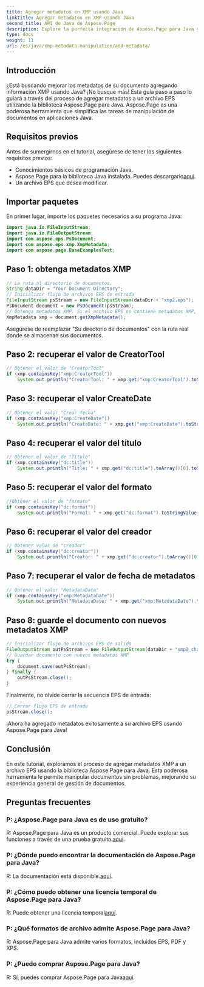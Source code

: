 ```yaml
---
title: Agregar metadatos en XMP usando Java
linktitle: Agregar metadatos en XMP usando Java
second_title: API de Java de Aspose.Page
description: Explore la perfecta integración de Aspose.Page para Java y aprenda cómo agregar metadatos XMP a sus archivos EPS sin esfuerzo. ¡Mejora tu juego de gestión de documentos hoy!
type: docs
weight: 11
url: /es/java/xmp-metadata-manipulation/add-metadata/
---
```

## Introducción
¿Está buscando mejorar los metadatos de su documento agregando información XMP usando Java? ¡No busque más! Esta guía paso a paso lo guiará a través del proceso de agregar metadatos a un archivo EPS utilizando la biblioteca Aspose.Page para Java. Aspose.Page es una poderosa herramienta que simplifica las tareas de manipulación de documentos en aplicaciones Java.
## Requisitos previos
Antes de sumergirnos en el tutorial, asegúrese de tener los siguientes requisitos previos:
- Conocimientos básicos de programación Java.
-  Aspose.Page para la biblioteca Java instalada. Puedes descargarlo[aquí](https://releases.aspose.com/page/java/).
- Un archivo EPS que desea modificar.
## Importar paquetes
En primer lugar, importe los paquetes necesarios a su programa Java:
```java
import java.io.FileInputStream;
import java.io.FileOutputStream;
import com.aspose.eps.PsDocument;
import com.aspose.eps.xmp.XmpMetadata;
import com.aspose.page.BaseExamplesTest;
```
## Paso 1: obtenga metadatos XMP
```java
// La ruta al directorio de documentos.
String dataDir = "Your Document Directory";
// Inicializar flujo de archivos EPS de entrada
FileInputStream psStream = new FileInputStream(dataDir + "xmp2.eps");
PsDocument document = new PsDocument(psStream);
// Obtenga metadatos XMP. Si el archivo EPS no contiene metadatos XMP, se crea uno nuevo utilizando valores de los comentarios de metadatos de PS (%%Creator, %%CreateDate, %%Title, etc.)
XmpMetadata xmp = document.getXmpMetadata();
```
Asegúrese de reemplazar "Su directorio de documentos" con la ruta real donde se almacenan sus documentos.

## Paso 2: recuperar el valor de CreatorTool
```java
// Obtener el valor de "CreatorTool"
if (xmp.containsKey("xmp:CreatorTool"))
    System.out.println("CreatorTool: " + xmp.get("xmp:CreatorTool").toStringValue());
```
## Paso 3: recuperar el valor CreateDate
```java
// Obtener el valor "Crear fecha"
if (xmp.containsKey("xmp:CreateDate"))
    System.out.println("CreateDate: " + xmp.get("xmp:CreateDate").toStringValue());
```
## Paso 4: recuperar el valor del título
```java
// Obtener el valor de "Título"
if (xmp.containsKey("dc:title"))
    System.out.println("Title: " + xmp.get("dc:title").toArray()[0].toStringValue());
```
## Paso 5: recuperar el valor del formato
```java
//Obtener el valor de "formato"
if (xmp.containsKey("dc:format"))
    System.out.println("Format: " + xmp.get("dc:format").toStringValue());
```
## Paso 6: recuperar el valor del creador
```java
// Obtener valor de "creador"
if (xmp.containsKey("dc:creator"))
    System.out.println("Creator: " + xmp.get("dc:creator").toArray()[0].toStringValue());
```
## Paso 7: recuperar el valor de fecha de metadatos
```java
// Obtener el valor "MetadataDate"
if (xmp.containsKey("xmp:MetadataDate"))
    System.out.println("MetadataDate: " + xmp.get("xmp:MetadataDate").toStringValue());
```
## Paso 8: guarde el documento con nuevos metadatos XMP
```java
// Inicializar flujo de archivos EPS de salida
FileOutputStream outPsStream = new FileOutputStream(dataDir + "xmp2_changed.eps");
// Guardar documento con nuevos metadatos XMP
try {			
    document.save(outPsStream);
} finally {
    outPsStream.close();
}
```
Finalmente, no olvide cerrar la secuencia EPS de entrada:
```java
// Cerrar flujo EPS de entrada
psStream.close();
```
¡Ahora ha agregado metadatos exitosamente a su archivo EPS usando Aspose.Page para Java!
## Conclusión
En este tutorial, exploramos el proceso de agregar metadatos XMP a un archivo EPS usando la biblioteca Aspose.Page para Java. Esta poderosa herramienta le permite manipular documentos sin problemas, mejorando su experiencia general de gestión de documentos.
## Preguntas frecuentes
### P: ¿Aspose.Page para Java es de uso gratuito?
 R: Aspose.Page para Java es un producto comercial. Puede explorar sus funciones a través de una prueba gratuita.[aquí](https://releases.aspose.com/).
### P: ¿Dónde puedo encontrar la documentación de Aspose.Page para Java?
 R: La documentación está disponible.[aquí](https://reference.aspose.com/page/java/).
### P: ¿Cómo puedo obtener una licencia temporal de Aspose.Page para Java?
 R: Puede obtener una licencia temporal[aquí](https://purchase.aspose.com/temporary-license/).
### P: ¿Qué formatos de archivo admite Aspose.Page para Java?
R: Aspose.Page para Java admite varios formatos, incluidos EPS, PDF y XPS.
### P: ¿Puedo comprar Aspose.Page para Java?
 R: Sí, puedes comprar Aspose.Page para Java[aquí](https://purchase.aspose.com/buy).